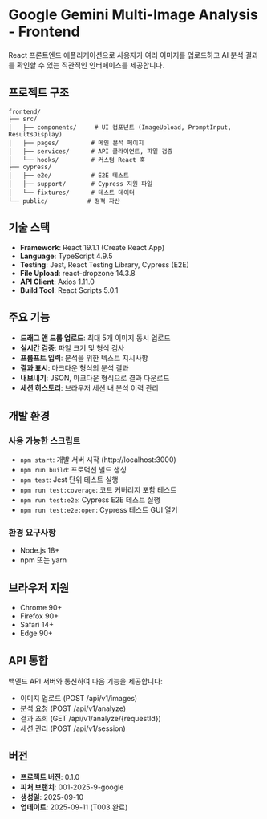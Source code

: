 # Google Gemini Multi-Image Analysis - Frontend

React 프론트엔드 애플리케이션으로 사용자가 여러 이미지를 업로드하고 AI 분석 결과를 확인할 수 있는 직관적인 인터페이스를 제공합니다.

## 프로젝트 구조

```
frontend/
├── src/
│   ├── components/     # UI 컴포넌트 (ImageUpload, PromptInput, ResultsDisplay)
│   ├── pages/         # 메인 분석 페이지
│   ├── services/      # API 클라이언트, 파일 검증
│   └── hooks/         # 커스텀 React 훅
├── cypress/
│   ├── e2e/           # E2E 테스트
│   ├── support/       # Cypress 지원 파일
│   └── fixtures/      # 테스트 데이터
└── public/           # 정적 자산
```

## 기술 스택

- **Framework**: React 19.1.1 (Create React App)
- **Language**: TypeScript 4.9.5
- **Testing**: Jest, React Testing Library, Cypress (E2E)
- **File Upload**: react-dropzone 14.3.8
- **API Client**: Axios 1.11.0
- **Build Tool**: React Scripts 5.0.1

## 주요 기능

- **드래그 앤 드롭 업로드**: 최대 5개 이미지 동시 업로드
- **실시간 검증**: 파일 크기 및 형식 검사
- **프롬프트 입력**: 분석을 위한 텍스트 지시사항
- **결과 표시**: 마크다운 형식의 분석 결과
- **내보내기**: JSON, 마크다운 형식으로 결과 다운로드
- **세션 히스토리**: 브라우저 세션 내 분석 이력 관리

## 개발 환경

### 사용 가능한 스크립트

- `npm start`: 개발 서버 시작 (http://localhost:3000)
- `npm run build`: 프로덕션 빌드 생성
- `npm test`: Jest 단위 테스트 실행
- `npm run test:coverage`: 코드 커버리지 포함 테스트
- `npm run test:e2e`: Cypress E2E 테스트 실행
- `npm run test:e2e:open`: Cypress 테스트 GUI 열기

### 환경 요구사항

- Node.js 18+
- npm 또는 yarn

## 브라우저 지원

- Chrome 90+
- Firefox 90+
- Safari 14+
- Edge 90+

## API 통합

백엔드 API 서버와 통신하여 다음 기능을 제공합니다:
- 이미지 업로드 (POST /api/v1/images)
- 분석 요청 (POST /api/v1/analyze)
- 결과 조회 (GET /api/v1/analyze/{requestId})
- 세션 관리 (POST /api/v1/session)

## 버전

- **프로젝트 버전**: 0.1.0
- **피처 브랜치**: 001-2025-9-google
- **생성일**: 2025-09-10
- **업데이트**: 2025-09-11 (T003 완료)